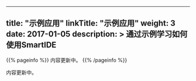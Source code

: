 
---
title: "示例应用"
linkTitle: "示例应用"
weight: 3
date: 2017-01-05
description: >
  通过示例学习如何使用SmartIDE
---

{{% pageinfo %}}
内容更新中。
{{% /pageinfo %}}

内容更新中。

